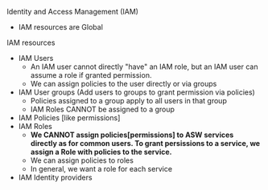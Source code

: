 Identity and Access Management (IAM)

- IAM resources are Global

IAM resources
- IAM Users
  - An IAM user cannot directly "have" an IAM role, but an IAM user can assume a role if granted permission.
  - We can assign policies to the user directly or via groups
- IAM User groups (Add users to groups to grant permission via policies)
  - Policies assigned to a group apply to all users in that group
  - IAM Roles CANNOT be assigned to a group
- IAM Policies [like permissions]
- IAM Roles
  - **We CANNOT assign policies[permissions] to ASW services directly as for common users. To grant persissions to a service, we assign a Role with policies to the service.**
  - We can assign policies to roles
  - In general, we want a role for each service
- IAM Identity providers
